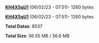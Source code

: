 [**KH4X5qU1**](/data/KH4X5qU1.txt) (06/02/23 - 07:51)- 1260 bytes

[**KH4X5qU1**](/data/KH4X5qU1.txt) (06/02/23 - 07:51)- 1260 bytes

**Total Datas**: 8537

**Total Size**: 56.55 MB / 56.6 MB